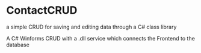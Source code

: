 # ContactCRUD
a simple CRUD for saving and editing data through a C# class library

A C# Winforms CRUD with a .dll service which connects the Frontend to the database
